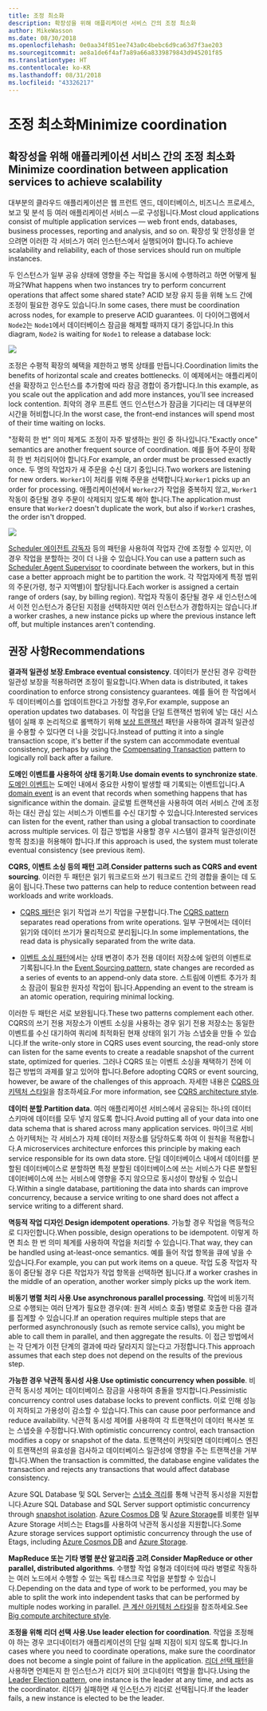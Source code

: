 ```yaml
---
title: 조정 최소화
description: 확장성을 위해 애플리케이션 서비스 간의 조정 최소화
author: MikeWasson
ms.date: 08/30/2018
ms.openlocfilehash: 0e0aa34f851ee743a0c4bebc6d9ca63d7f3ae203
ms.sourcegitcommit: ae8a1de6f4af7a89a66a8339879843d945201f85
ms.translationtype: HT
ms.contentlocale: ko-KR
ms.lasthandoff: 08/31/2018
ms.locfileid: "43326217"
---
```

# <a name="minimize-coordination"></a><span data-ttu-id="75271-103">조정 최소화</span><span class="sxs-lookup"><span data-stu-id="75271-103">Minimize coordination</span></span> 

## <a name="minimize-coordination-between-application-services-to-achieve-scalability"></a><span data-ttu-id="75271-104">확장성을 위해 애플리케이션 서비스 간의 조정 최소화</span><span class="sxs-lookup"><span data-stu-id="75271-104">Minimize coordination between application services to achieve scalability</span></span>

<span data-ttu-id="75271-105">대부분의 클라우드 애플리케이션은 웹 프런트 엔드, 데이터베이스, 비즈니스 프로세스, 보고 및 분석 등 여러 애플리케이션 서비스 &mdash;로 구성됩니다.</span><span class="sxs-lookup"><span data-stu-id="75271-105">Most cloud applications consist of multiple application services &mdash; web front ends, databases, business processes, reporting and analysis, and so on.</span></span> <span data-ttu-id="75271-106">확장성 및 안정성을 얻으려면 이러한 각 서비스가 여러 인스턴스에서 실행되어야 합니다.</span><span class="sxs-lookup"><span data-stu-id="75271-106">To achieve scalability and reliability, each of those services should run on multiple instances.</span></span> 

<span data-ttu-id="75271-107">두 인스턴스가 일부 공유 상태에 영향을 주는 작업을 동시에 수행하려고 하면 어떻게 될까요?</span><span class="sxs-lookup"><span data-stu-id="75271-107">What happens when two instances try to perform concurrent operations that affect some shared state?</span></span> <span data-ttu-id="75271-108">ACID 보장 유지 등을 위해 노드 간에 조정이 필요한 경우도 있습니다.</span><span class="sxs-lookup"><span data-stu-id="75271-108">In some cases, there must be coordination across nodes, for example to preserve ACID guarantees.</span></span> <span data-ttu-id="75271-109">이 다이어그램에서 `Node2`는 `Node1`에서 데이터베이스 잠금을 해제할 때까지 대기 중입니다.</span><span class="sxs-lookup"><span data-stu-id="75271-109">In this diagram, `Node2` is waiting for `Node1` to release a database lock:</span></span>

![](./images/database-lock.svg)

<span data-ttu-id="75271-110">조정은 수평적 확장의 혜택을 제한하고 병목 상태를 만듭니다.</span><span class="sxs-lookup"><span data-stu-id="75271-110">Coordination limits the benefits of horizontal scale and creates bottlenecks.</span></span> <span data-ttu-id="75271-111">이 예제에서는 애플리케이션을 확장하고 인스턴스를 추가함에 따라 잠금 경합이 증가합니다.</span><span class="sxs-lookup"><span data-stu-id="75271-111">In this example, as you scale out the application and add more instances, you'll see increased lock contention.</span></span> <span data-ttu-id="75271-112">최악의 경우 프론트 엔드 인스턴스가 잠금을 기다리는 데 대부분의 시간을 허비합니다.</span><span class="sxs-lookup"><span data-stu-id="75271-112">In the worst case, the front-end instances will spend most of their time waiting on locks.</span></span>

<span data-ttu-id="75271-113">"정확히 한 번" 의미 체계도 조정이 자주 발생하는 원인 중 하나입니다.</span><span class="sxs-lookup"><span data-stu-id="75271-113">"Exactly once" semantics are another frequent source of coordination.</span></span> <span data-ttu-id="75271-114">예를 들어 주문이 정확히 한 번 처리되어야 합니다.</span><span class="sxs-lookup"><span data-stu-id="75271-114">For example, an order must be processed exactly once.</span></span> <span data-ttu-id="75271-115">두 명의 작업자가 새 주문을 수신 대기 중입니다.</span><span class="sxs-lookup"><span data-stu-id="75271-115">Two workers are listening for new orders.</span></span> <span data-ttu-id="75271-116">`Worker1`이 처리를 위해 주문을 선택합니다.</span><span class="sxs-lookup"><span data-stu-id="75271-116">`Worker1` picks up an order for processing.</span></span> <span data-ttu-id="75271-117">애플리케이션에서 `Worker2`가 작업을 중복하지 않고, `Worker1` 작동이 중단될 경우 주문이 삭제되지 않도록 해야 합니다.</span><span class="sxs-lookup"><span data-stu-id="75271-117">The application must ensure that `Worker2` doesn't duplicate the work, but also if `Worker1` crashes, the order isn't dropped.</span></span>

![](./images/coordination.svg)

<span data-ttu-id="75271-118">[Scheduler 에이전트 감독자][sas-pattern] 등의 패턴을 사용하여 작업자 간에 조정할 수 있지만, 이 경우 작업을 분할하는 것이 더 나을 수 있습니다.</span><span class="sxs-lookup"><span data-stu-id="75271-118">You can use a pattern such as [Scheduler Agent Supervisor][sas-pattern] to coordinate between the workers, but in this case a better approach might be to partition the work.</span></span> <span data-ttu-id="75271-119">각 작업자에게 특정 범위의 주문(가령, 청구 지역별)이 할당됩니다.</span><span class="sxs-lookup"><span data-stu-id="75271-119">Each worker is assigned a certain range of orders (say, by billing region).</span></span> <span data-ttu-id="75271-120">작업자 작동이 중단될 경우 새 인스턴스에서 이전 인스턴스가 중단된 지점을 선택하지만 여러 인스턴스가 경합하지는 않습니다.</span><span class="sxs-lookup"><span data-stu-id="75271-120">If a worker crashes, a new instance picks up where the previous instance left off, but multiple instances aren't contending.</span></span>

## <a name="recommendations"></a><span data-ttu-id="75271-121">권장 사항</span><span class="sxs-lookup"><span data-stu-id="75271-121">Recommendations</span></span>

<span data-ttu-id="75271-122">**결과적 일관성 보장**.</span><span class="sxs-lookup"><span data-stu-id="75271-122">**Embrace eventual consistency**.</span></span> <span data-ttu-id="75271-123">데이터가 분산된 경우 강력한 일관성 보장을 적용하려면 조정이 필요합니다.</span><span class="sxs-lookup"><span data-stu-id="75271-123">When data is distributed, it takes coordination to enforce strong consistency guarantees.</span></span> <span data-ttu-id="75271-124">예를 들어 한 작업에서 두 데이터베이스를 업데이트한다고 가정할 경우,</span><span class="sxs-lookup"><span data-stu-id="75271-124">For example, suppose an operation updates two databases.</span></span> <span data-ttu-id="75271-125">이 작업을 단일 트랜잭션 범위에 넣는 대신 시스템이 실패 후 논리적으로 롤백하기 위해 [보상 트랜잭션][compensating-transaction] 패턴을 사용하여 결과적 일관성을 수용할 수 있다면 더 나을 것입니다.</span><span class="sxs-lookup"><span data-stu-id="75271-125">Instead of putting it into a single transaction scope, it's better if the system can accommodate eventual consistency, perhaps by using the [Compensating Transaction][compensating-transaction] pattern to logically roll back after a failure.</span></span>

<span data-ttu-id="75271-126">**도메인 이벤트를 사용하여 상태 동기화**.</span><span class="sxs-lookup"><span data-stu-id="75271-126">**Use domain events to synchronize state**.</span></span> <span data-ttu-id="75271-127">[도메인 이벤트][domain-event]는 도메인 내에서 중요한 사항이 발생할 때 기록되는 이벤트입니다.</span><span class="sxs-lookup"><span data-stu-id="75271-127">A [domain event][domain-event] is an event that records when something happens that has significance within the domain.</span></span> <span data-ttu-id="75271-128">글로벌 트랜잭션을 사용하여 여러 서비스 간에 조정하는 대신 관심 있는 서비스가 이벤트를 수신 대기할 수 있습니다.</span><span class="sxs-lookup"><span data-stu-id="75271-128">Interested services can listen for the event, rather than using a global transaction to coordinate across multiple services.</span></span> <span data-ttu-id="75271-129">이 접근 방법을 사용할 경우 시스템이 결과적 일관성(이전 항목 참조)을 허용해야 합니다.</span><span class="sxs-lookup"><span data-stu-id="75271-129">If this approach is used, the system must tolerate eventual consistency (see previous item).</span></span> 

<span data-ttu-id="75271-130">**CQRS, 이벤트 소싱 등의 패턴 고려**.</span><span class="sxs-lookup"><span data-stu-id="75271-130">**Consider patterns such as CQRS and event sourcing**.</span></span> <span data-ttu-id="75271-131">이러한 두 패턴은 읽기 워크로드와 쓰기 워크로드 간의 경합을 줄이는 데 도움이 됩니다.</span><span class="sxs-lookup"><span data-stu-id="75271-131">These two patterns can help to reduce contention between read workloads and write workloads.</span></span> 

- <span data-ttu-id="75271-132">[CQRS 패턴][cqrs-pattern]은 읽기 작업과 쓰기 작업을 구분합니다.</span><span class="sxs-lookup"><span data-stu-id="75271-132">The [CQRS pattern][cqrs-pattern] separates read operations from write operations.</span></span> <span data-ttu-id="75271-133">일부 구현에서는 데이터 읽기와 데이터 쓰기가 물리적으로 분리됩니다.</span><span class="sxs-lookup"><span data-stu-id="75271-133">In some implementations, the read data is physically separated from the write data.</span></span> 

- <span data-ttu-id="75271-134">[이벤트 소싱 패턴][event-sourcing]에서는 상태 변경이 추가 전용 데이터 저장소에 일련의 이벤트로 기록됩니다.</span><span class="sxs-lookup"><span data-stu-id="75271-134">In the [Event Sourcing pattern][event-sourcing], state changes are recorded as a series of events to an append-only data store.</span></span> <span data-ttu-id="75271-135">스트림에 이벤트 추가가 최소 잠금이 필요한 원자성 작업이 됩니다.</span><span class="sxs-lookup"><span data-stu-id="75271-135">Appending an event to the stream is an atomic operation, requiring minimal locking.</span></span> 

<span data-ttu-id="75271-136">이러한 두 패턴은 서로 보완됩니다.</span><span class="sxs-lookup"><span data-stu-id="75271-136">These two patterns complement each other.</span></span> <span data-ttu-id="75271-137">CQRS의 쓰기 전용 저장소가 이벤트 소싱을 사용하는 경우 읽기 전용 저장소는 동일한 이벤트를 수신 대기하여 쿼리에 최적화된 현재 상태의 읽기 가능 스냅숏을 만들 수 있습니다.</span><span class="sxs-lookup"><span data-stu-id="75271-137">If the write-only store in CQRS uses event sourcing, the read-only store can listen for the same events to create a readable snapshot of the current state, optimized for queries.</span></span> <span data-ttu-id="75271-138">그러나 CQRS 또는 이벤트 소싱을 채택하기 전에 이 접근 방법의 과제를 알고 있어야 합니다.</span><span class="sxs-lookup"><span data-stu-id="75271-138">Before adopting CQRS or event sourcing, however, be aware of the challenges of this approach.</span></span> <span data-ttu-id="75271-139">자세한 내용은 [CQRS 아키텍처 스타일][cqrs-style]을 참조하세요.</span><span class="sxs-lookup"><span data-stu-id="75271-139">For more information, see [CQRS architecture style][cqrs-style].</span></span>

<span data-ttu-id="75271-140">**데이터 분할**.</span><span class="sxs-lookup"><span data-stu-id="75271-140">**Partition data**.</span></span>  <span data-ttu-id="75271-141">여러 애플리케이션 서비스에서 공유되는 하나의 데이터 스키마에 데이터를 모두 넣지 않도록 합니다.</span><span class="sxs-lookup"><span data-stu-id="75271-141">Avoid putting all of your data into one data schema that is shared across many application services.</span></span> <span data-ttu-id="75271-142">마이크로 서비스 아키텍처는 각 서비스가 자체 데이터 저장소를 담당하도록 하여 이 원칙을 적용합니다.</span><span class="sxs-lookup"><span data-stu-id="75271-142">A microservices architecture enforces this principle by making each service responsible for its own data store.</span></span> <span data-ttu-id="75271-143">단일 데이터베이스 내에서 데이터를 분할된 데이터베이스로 분할하면 특정 분할된 데이터베이스에 쓰는 서비스가 다른 분할된 데이터베이스에 쓰는 서비스에 영향을 주지 않으므로 동시성이 향상될 수 있습니다.</span><span class="sxs-lookup"><span data-stu-id="75271-143">Within a single database, partitioning the data into shards can improve concurrency, because a service writing to one shard does not affect a service writing to a different shard.</span></span>

<span data-ttu-id="75271-144">**멱등적 작업 디자인**.</span><span class="sxs-lookup"><span data-stu-id="75271-144">**Design idempotent operations**.</span></span> <span data-ttu-id="75271-145">가능할 경우 작업을 멱등적으로 디자인합니다.</span><span class="sxs-lookup"><span data-stu-id="75271-145">When possible, design operations to be idempotent.</span></span> <span data-ttu-id="75271-146">이렇게 하면 최소 한 번 의미 체계를 사용하여 작업을 처리할 수 있습니다.</span><span class="sxs-lookup"><span data-stu-id="75271-146">That way, they can be handled using at-least-once semantics.</span></span> <span data-ttu-id="75271-147">예를 들어 작업 항목을 큐에 넣을 수 있습니다.</span><span class="sxs-lookup"><span data-stu-id="75271-147">For example, you can put work items on a queue.</span></span> <span data-ttu-id="75271-148">작업 도중 작업자 작동이 중단될 경우 다른 작업자가 작업 항목을 선택하면 됩니다.</span><span class="sxs-lookup"><span data-stu-id="75271-148">If a worker crashes in the middle of an operation, another worker simply picks up the work item.</span></span>

<span data-ttu-id="75271-149">**비동기 병렬 처리 사용**.</span><span class="sxs-lookup"><span data-stu-id="75271-149">**Use asynchronous parallel processing**.</span></span> <span data-ttu-id="75271-150">작업에 비동기적으로 수행되는 여러 단계가 필요한 경우(예: 원격 서비스 호출) 병렬로 호출한 다음 결과를 집계할 수 있습니다.</span><span class="sxs-lookup"><span data-stu-id="75271-150">If an operation requires multiple steps that are performed asynchronously (such as remote service calls), you might be able to call them in parallel, and then aggregate the results.</span></span> <span data-ttu-id="75271-151">이 접근 방법에서는 각 단계가 이전 단계의 결과에 따라 달라지지 않는다고 가정합니다.</span><span class="sxs-lookup"><span data-stu-id="75271-151">This approach assumes that each step does not depend on the results of the previous step.</span></span>   

<span data-ttu-id="75271-152">**가능한 경우 낙관적 동시성 사용**.</span><span class="sxs-lookup"><span data-stu-id="75271-152">**Use optimistic concurrency when possible**.</span></span> <span data-ttu-id="75271-153">비관적 동시성 제어는 데이터베이스 잠금을 사용하여 충돌을 방지합니다.</span><span class="sxs-lookup"><span data-stu-id="75271-153">Pessimistic concurrency control uses database locks to prevent conflicts.</span></span> <span data-ttu-id="75271-154">이로 인해 성능이 저하되고 가용성이 감소할 수 있습니다.</span><span class="sxs-lookup"><span data-stu-id="75271-154">This can cause poor performance and reduce availability.</span></span> <span data-ttu-id="75271-155">낙관적 동시성 제어를 사용하여 각 트랜잭션이 데이터 복사본 또는 스냅숏을 수정합니다.</span><span class="sxs-lookup"><span data-stu-id="75271-155">With optimistic concurrency control, each transaction modifies a copy or snapshot of the data.</span></span> <span data-ttu-id="75271-156">트랜잭션이 커밋되면 데이터베이스 엔진이 트랜잭션의 유효성을 검사하고 데이터베이스 일관성에 영향을 주는 트랜잭션을 거부합니다.</span><span class="sxs-lookup"><span data-stu-id="75271-156">When the transaction is committed, the database engine validates the transaction and rejects any transactions that would affect database consistency.</span></span> 

<span data-ttu-id="75271-157">Azure SQL Database 및 SQL Server는 [스냅숏 격리][sql-snapshot-isolation]를 통해 낙관적 동시성을 지원합니다.</span><span class="sxs-lookup"><span data-stu-id="75271-157">Azure SQL Database and SQL Server support optimistic concurrency through [snapshot isolation][sql-snapshot-isolation].</span></span> <span data-ttu-id="75271-158">[Azure Cosmos DB][cosmosdb-faq] 및 [Azure Storage][storage-concurrency]를 비롯한 일부 Azure Storage 서비스는 Etags를 사용하여 낙관적 동시성을 지원합니다.</span><span class="sxs-lookup"><span data-stu-id="75271-158">Some Azure storage services support optimistic concurrency through the use of Etags, including [Azure Cosmos DB][cosmosdb-faq] and [Azure Storage][storage-concurrency].</span></span>

<span data-ttu-id="75271-159">**MapReduce 또는 기타 병렬 분산 알고리즘 고려**.</span><span class="sxs-lookup"><span data-stu-id="75271-159">**Consider MapReduce or other parallel, distributed algorithms**.</span></span> <span data-ttu-id="75271-160">수행할 작업 유형과 데이터에 따라 병렬로 작동하는 여러 노드에서 수행할 수 있는 독립 태스크로 작업을 분할할 수 있습니다.</span><span class="sxs-lookup"><span data-stu-id="75271-160">Depending on the data and type of work to be performed, you may be able to split the work into independent tasks that can be performed by multiple nodes working in parallel.</span></span> <span data-ttu-id="75271-161">[큰 계산 아키텍처 스타일][big-compute]을 참조하세요.</span><span class="sxs-lookup"><span data-stu-id="75271-161">See [Big compute architecture style][big-compute].</span></span>

<span data-ttu-id="75271-162">**조정을 위해 리더 선택 사용**.</span><span class="sxs-lookup"><span data-stu-id="75271-162">**Use leader election for coordination**.</span></span> <span data-ttu-id="75271-163">작업을 조정해야 하는 경우 코디네이터가 애플리케이션의 단일 실패 지점이 되지 않도록 합니다.</span><span class="sxs-lookup"><span data-stu-id="75271-163">In cases where you need to coordinate operations, make sure the coordinator does not become a single point of failure in the application.</span></span> <span data-ttu-id="75271-164">[리더 선택 패턴][leader-election]을 사용하면 언제든지 한 인스턴스가 리더가 되어 코디네이터 역할을 합니다.</span><span class="sxs-lookup"><span data-stu-id="75271-164">Using the [Leader Election pattern][leader-election], one instance is the leader at any time, and acts as the coordinator.</span></span> <span data-ttu-id="75271-165">리더가 실패하면 새 인스턴스가 리더로 선택됩니다.</span><span class="sxs-lookup"><span data-stu-id="75271-165">If the leader fails, a new instance is elected to be the leader.</span></span> 
 

<!-- links -->

[big-compute]: ../architecture-styles/big-compute.md
[compensating-transaction]: ../../patterns/compensating-transaction.md
[cqrs-style]: ../architecture-styles/cqrs.md
[cqrs-pattern]: ../../patterns/cqrs.md
[cosmosdb-faq]: /azure/cosmos-db/faq
[domain-event]: https://martinfowler.com/eaaDev/DomainEvent.html
[event-sourcing]: ../../patterns/event-sourcing.md
[leader-election]: ../../patterns/leader-election.md
[sas-pattern]: ../../patterns/scheduler-agent-supervisor.md
[sql-snapshot-isolation]: /sql/t-sql/statements/set-transaction-isolation-level-transact-sql
[storage-concurrency]: https://azure.microsoft.com/blog/managing-concurrency-in-microsoft-azure-storage-2/